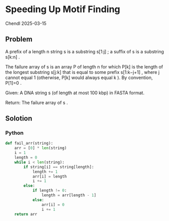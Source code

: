 # Speeding Up Motif Finding

Chendl 2025-03-15

## Problem

A prefix of a length n
 string s
 is a substring s[1:j]
; a suffix of s
 is a substring s[k:n]
.

The failure array of s
 is an array P
 of length n
 for which P[k]
 is the length of the longest substring s[j:k]
 that is equal to some prefix s[1:k−j+1]
, where j
 cannot equal 1
 (otherwise, P[k]
 would always equal k
). By convention, P[1]=0
.

Given: A DNA string s
 (of length at most 100 kbp) in FASTA format.

Return: The failure array of s
.

## Solotion

### Python

``` python
def fail_arr(string):
	arr = [0] * len(string)
	i = 1
	length = 0
	while i < len(string):
		if string[i] == string[length]:
			length += 1
			arr[i] = length
			i += 1
		else:
			if length != 0:
				length = arr[length - 1]
			else:
				arr[i] = 0
				i += 1
	return arr
```
